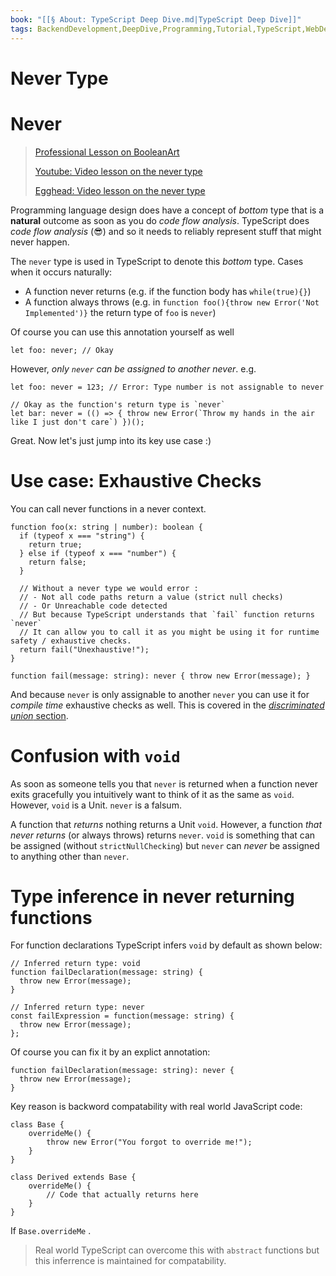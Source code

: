 ```yaml
---
book: "[[§ About꞉ TypeScript Deep Dive.md|TypeScript Deep Dive]]"
tags: BackendDevelopment,DeepDive,Programming,Tutorial,TypeScript,WebDevelopment
---
```


# Never Type

# Never

> [Professional Lesson on BooleanArt](https://www.booleanart.com/course/typescript/never)
> 
> [Youtube: Video lesson on the never type](https://www.youtube.com/watch?v=aldIFYWu6xc)
> 
> [Egghead: Video lesson on the never type](https://egghead.io/lessons/typescript-use-the-never-type-to-avoid-code-with-dead-ends-using-typescript)

Programming language design does have a concept of _bottom_ type that is a **natural** outcome as soon as you do _code flow analysis_. TypeScript does _code flow analysis_ (😎) and so it needs to reliably represent stuff that might never happen.

The `never` type is used in TypeScript to denote this _bottom_ type. Cases when it occurs naturally:

- A function never returns (e.g. if the function body has `while(true){}`)
- A function always throws (e.g. in `function foo(){throw new Error('Not Implemented')}` the return type of `foo` is `never`)

Of course you can use this annotation yourself as well

```
let foo: never; // Okay
```

However, _only `never` can be assigned to another never_. e.g.

```
let foo: never = 123; // Error: Type number is not assignable to never

// Okay as the function's return type is `never`
let bar: never = (() => { throw new Error(`Throw my hands in the air like I just don't care`) })();
```

Great. Now let's just jump into its key use case :)

# Use case: Exhaustive Checks

You can call never functions in a never context.

```
function foo(x: string | number): boolean {
  if (typeof x === "string") {
    return true;
  } else if (typeof x === "number") {
    return false;
  }

  // Without a never type we would error :
  // - Not all code paths return a value (strict null checks)
  // - Or Unreachable code detected
  // But because TypeScript understands that `fail` function returns `never`
  // It can allow you to call it as you might be using it for runtime safety / exhaustive checks.
  return fail("Unexhaustive!");
}

function fail(message: string): never { throw new Error(message); }
```

And because `never` is only assignable to another `never` you can use it for _compile time_ exhaustive checks as well. This is covered in the [_discriminated union_ section](Discriminated%20Unions.md).

# Confusion with `void`

As soon as someone tells you that `never` is returned when a function never exits gracefully you intuitively want to think of it as the same as `void`. However, `void` is a Unit. `never` is a falsum.

A function that _returns_ nothing returns a Unit `void`. However, a function _that never returns_ (or always throws) returns `never`. `void` is something that can be assigned (without `strictNullChecking`) but `never` can _never_ be assigned to anything other than `never`.

# Type inference in never returning functions

For function declarations TypeScript infers `void` by default as shown below:

```
// Inferred return type: void
function failDeclaration(message: string) {
  throw new Error(message);
}

// Inferred return type: never
const failExpression = function(message: string) {
  throw new Error(message);
};
```

Of course you can fix it by an explict annotation:

```
function failDeclaration(message: string): never {
  throw new Error(message);
}
```

Key reason is backword compatability with real world JavaScript code:

```
class Base {
    overrideMe() {
        throw new Error("You forgot to override me!");
    }
}

class Derived extends Base {
    overrideMe() {
        // Code that actually returns here
    }
}
```

If `Base.overrideMe` .

> Real world TypeScript can overcome this with `abstract` functions but this inferrence is maintained for compatability.